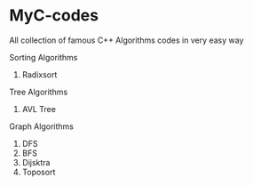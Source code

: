 # MyC-codes
All collection of famous  C++ Algorithms codes in very easy way

Sorting Algorithms
1. Radixsort


Tree Algorithms
1. AVL Tree

Graph Algorithms
1. DFS
2. BFS
3. Dijsktra
4. Toposort
